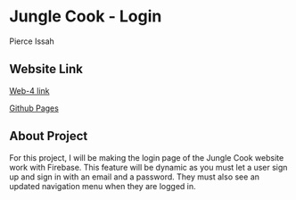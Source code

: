 # Jungle Cook - Login

Pierce Issah

## Website Link

<!-- Web 4 Links -->

<!-- Link to HW-Seven -->

[Web-4 link](https://in-info-web4.informatics.iupui.edu/~pissah/N315/homework-seven/dist)

[Github Pages](https://pjiceskull.github.io/Jungle-Cook-Login/dist/)

## About Project

For this project, I will be making the login page of the Jungle Cook website work with Firebase. This feature will be dynamic as you must let a user sign up and sign in with an email and a password. They must also see an updated navigation menu when they are logged in.
